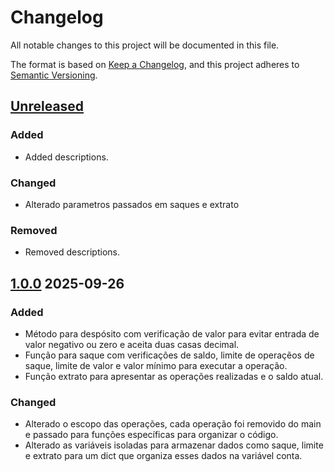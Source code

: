 # Changelog

All notable changes to this project will be documented in this file.

The format is based on [Keep a Changelog](https://keepachangelog.com/en/1.1.0/),
and this project adheres to [Semantic Versioning](https://semver.org/spec/v2.0.0.html).

## [Unreleased]

### Added

- Added descriptions.

### Changed

- Alterado parametros passados em saques e extrato

### Removed

- Removed descriptions.

## [1.0.0] 2025-09-26

### Added

- Método para despósito com verificação de valor para evitar entrada de valor negativo ou zero e aceita duas casas decimal.
- Função para saque com verificações de saldo, limite de operaçẽos de saque, limite de valor e valor mínimo para executar a operação.
- Função extrato para apresentar as operações realizadas e o saldo atual.

### Changed

- Alterado o escopo das operações, cada operação foi removido do main e passado para funções específicas para organizar o código.
- Alterado as variáveis isoladas para armazenar dados como saque, limite e extrato para um dict que organiza esses dados na variável conta.


[unreleased]: https://github.com/MuriloAM/trilha-python-dio/releases/tag/v1.0.0...HEAD
[1.0.0]: https://github.com/MuriloAM/trilha-python-dio/releases/tag/v1.0.0